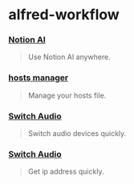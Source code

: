 # alfred-workflow

### [Notion AI](https://github.com/liCells/alfred-workflow/tree/main/notion-ai)

> Use Notion AI anywhere.

### [hosts manager](https://github.com/liCells/alfred-workflow/tree/main/hosts-manager)

> Manage your hosts file.

### [Switch Audio](https://github.com/liCells/alfred-workflow/tree/main/Switch-Audio)

> Switch audio devices quickly.

### [Switch Audio](https://github.com/liCells/alfred-workflow/tree/main/ip-address)

> Get ip address quickly.
